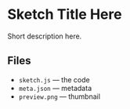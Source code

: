 # Sketch Title Here

Short description here.

## Files
- `sketch.js` — the code
- `meta.json` — metadata
- `preview.png` — thumbnail
